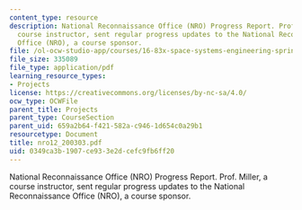```yaml
---
content_type: resource
description: National Reconnaissance Office (NRO) Progress Report. Prof. Miller, a
  course instructor, sent regular progress updates to the National Reconnaissance
  Office (NRO), a course sponsor.
file: /ol-ocw-studio-app/courses/16-83x-space-systems-engineering-spring-2002-spring-2003/0349ca3b1907ce933e2dcefc9fb6ff20_nro12_200303.pdf
file_size: 335089
file_type: application/pdf
learning_resource_types:
- Projects
license: https://creativecommons.org/licenses/by-nc-sa/4.0/
ocw_type: OCWFile
parent_title: Projects
parent_type: CourseSection
parent_uid: 659a2b64-f421-582a-c946-1d654c0a29b1
resourcetype: Document
title: nro12_200303.pdf
uid: 0349ca3b-1907-ce93-3e2d-cefc9fb6ff20
---
```

National Reconnaissance Office (NRO) Progress Report. Prof. Miller, a course instructor, sent regular progress updates to the National Reconnaissance Office (NRO), a course sponsor.